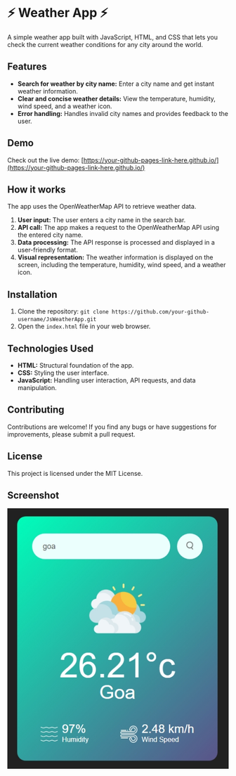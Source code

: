 # ⚡️ Weather App ⚡️

A simple weather app built with JavaScript, HTML, and CSS that lets you check the current weather conditions for any city around the world.

## Features

- **Search for weather by city name:** Enter a city name and get instant weather information.
- **Clear and concise weather details:** View the temperature, humidity, wind speed, and a weather icon.
- **Error handling:**  Handles invalid city names and provides feedback to the user.

## Demo

Check out the live demo: [https://your-github-pages-link-here.github.io/](https://your-github-pages-link-here.github.io/)

## How it works

The app uses the OpenWeatherMap API to retrieve weather data. 

1. **User input:** The user enters a city name in the search bar.
2. **API call:** The app makes a request to the OpenWeatherMap API using the entered city name.
3. **Data processing:** The API response is processed and displayed in a user-friendly format.
4. **Visual representation:** The weather information is displayed on the screen, including the temperature, humidity, wind speed, and a weather icon.

## Installation

1. Clone the repository: `git clone https://github.com/your-github-username/JsWeatherApp.git`
2. Open the `index.html` file in your web browser.

## Technologies Used

- **HTML:** Structural foundation of the app.
- **CSS:** Styling the user interface.
- **JavaScript:** Handling user interaction, API requests, and data manipulation.

## Contributing

Contributions are welcome! If you find any bugs or have suggestions for improvements, please submit a pull request.

## License

This project is licensed under the MIT License.

## Screenshot

![Weather App Screenshot](./screenshot.png) 
